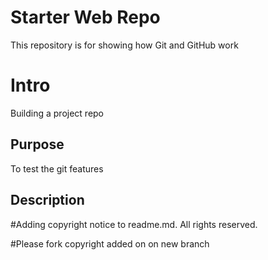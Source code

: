 # Starter Web Repo

This repository is for showing how Git and GitHub work

# Intro

Building a project repo

## Purpose

To test the git features

## Description

#Adding copyright notice to readme.md. All rights reserved.

#Please fork copyright added on on new branch



